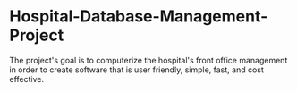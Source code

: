 # Hospital-Database-Management-Project
The project's goal is to computerize the hospital's front office management in order to create software that is user friendly, simple, fast, and cost effective.
